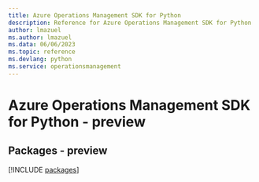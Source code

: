 ```yaml
---
title: Azure Operations Management SDK for Python
description: Reference for Azure Operations Management SDK for Python
author: lmazuel
ms.author: lmazuel
ms.data: 06/06/2023
ms.topic: reference
ms.devlang: python
ms.service: operationsmanagement
---
```

# Azure Operations Management SDK for Python - preview
## Packages - preview
[!INCLUDE [packages](operations-management-index.md)]